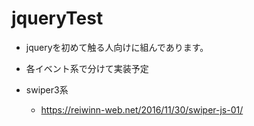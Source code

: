 # jqueryTest
- jqueryを初めて触る人向けに組んであります。
- 各イベント系で分けて実装予定

 - swiper3系
   - https://reiwinn-web.net/2016/11/30/swiper-js-01/
